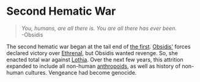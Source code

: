 # Second Hematic War

> *You, humans, are all there is. You are all there has ever been.*  
> -Obsidis

The second hematic war began at the tail end of [the first](first-hematic.md). [Obsidis'](../../inhabitants/figures/obsidis.md) forces declared victory over [Ethrenal](../../inhabitants/figures/ethrenal.md), but Obsidis wanted revenge. So, she enacted total war against [Lothia](../../organizations/nations/lothia.md). Over the next few years, this attrition expanded to include all non-human [anthropoids](../../inhabitants/anthropoids/introduction.md), as well as history of non-human cultures. Vengeance had become genocide.